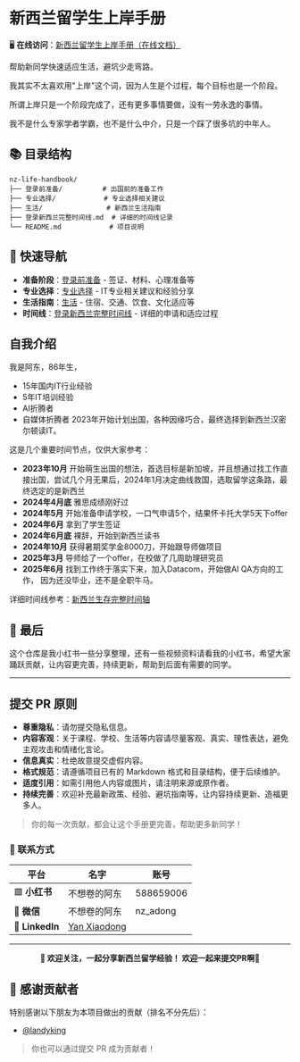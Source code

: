 # 新西兰留学生上岸手册

🖥️ **在线访问**：[新西兰留学生上岸手册（在线文档）](https://danielyan86.github.io/nz-life-handbook/#/)

帮助新同学快速适应生活，避坑少走弯路。

我其实不太喜欢用"上岸"这个词，因为人生是个过程，每个目标也是一个阶段。

所谓上岸只是一个阶段完成了，还有更多事情要做，没有一劳永逸的事情。

我不是什么专家学者学霸，也不是什么中介，只是一个踩了很多坑的中年人。

## 📚 目录结构

```
nz-life-handbook/
├── 登录前准备/          # 出国前的准备工作
├── 专业选择/            # 专业选择相关建议
├── 生活/                # 新西兰生活指南
├── 登录新西兰完整时间线.md  # 详细的时间线记录
└── README.md            # 项目说明
```

## 🚀 快速导航

- **准备阶段**：[登录前准备](https://github.com/Danielyan86/nz-life-handbook/blob/main/登录前准备/) - 签证、材料、心理准备等
- **专业选择**：[专业选择](https://github.com/Danielyan86/nz-life-handbook/blob/main/专业选择/) - IT专业相关建议和经验分享
- **生活指南**：[生活](https://github.com/Danielyan86/nz-life-handbook/blob/main/生活/) - 住宿、交通、饮食、文化适应等
- **时间线**：[登录新西兰完整时间线](https://github.com/Danielyan86/nz-life-handbook/blob/main/新西兰生存完整时间轴.md) - 详细的申请和适应过程

## 自我介绍

我是阿东，86年生，
- 15年国内IT行业经验
- 5年IT培训经验
- AI折腾者
- 自媒体折腾者
2023年开始计划出国，各种因缘巧合，最终选择到新西兰汉密尔顿读IT。

这是几个重要时间节点，仅供大家参考：

- **2023年10月** 开始萌生出国的想法，首选目标是新加坡，并且想通过找工作直接出国，尝试几个月无果后，2024年1月决定曲线救国，选取留学这条路，最终选定的是新西兰
- **2024年4月底** 雅思成绩刚好过
- **2024年5月** 开始准备申请学校，一口气申请5个，结果怀卡托大学5天下offer
- **2024年6月** 拿到了学生签证
- **2024年6月底** 裸辞，开始到新西兰读书
- **2024年10月** 获得暑期奖学金8000刀，开始跟导师做项目
- **2025年3月** 导师给了一个offer，在校做了几周助理研究员
- **2025年6月** 找到工作终于落实下来，加入Datacom，开始做AI QA方向的工作，
因为还没毕业，还不是全职牛马。

详细时间线参考：[新西兰生存完整时间轴](https://github.com/Danielyan86/nz-life-handbook/blob/main/新西兰生存完整时间轴.md)

## 🎯 最后

这个仓库是我小红书一些分享整理，还有一些视频资料请看我的小红书，希望大家踊跃贡献，让内容更完善，持续更新，帮助到后面有需要的同学。

---

## 提交 PR 原则

- **尊重隐私**：请勿提交隐私信息。
- **内容客观**：关于课程、学校、生活等内容请尽量客观、真实、理性表达，避免主观攻击和情绪化言论。
- **信息真实**：杜绝故意提交虚假内容。
- **格式规范**：请遵循项目已有的 Markdown 格式和目录结构，便于后续维护。
- **适度引用**：如需引用他人内容或图片，请注明来源或原作者。
- **持续完善**：欢迎补充最新政策、经验、避坑指南等，让内容持续更新、造福更多人。

> 你的每一次贡献，都会让这个手册更完善，帮助更多新同学！

### 📱 联系方式

<div align="center">

| 平台 | 名字 | 账号 |
|------|------|------|
| 🟥 **小红书** | 不想卷的阿东 | 588659006 |
| 💬 **微信** | 不想卷的阿东 | nz_adong |
| 🔗 **LinkedIn** | [Yan Xiaodong](https://www.linkedin.com/in/yan-xiaodong/) |  |

</div>

---

<div align="center">

**🌟 欢迎关注，一起分享新西兰留学经验！ 欢迎一起来提交PR啊🌟**

</div>

## 🙏 感谢贡献者

特别感谢以下朋友为本项目做出的贡献（排名不分先后）：

- [@landyking](https://github.com/landyking)

> 你也可以通过提交 PR 成为贡献者！